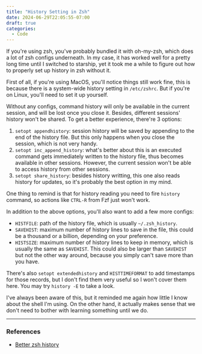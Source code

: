```yaml
---
title: "History Setting in Zsh"
date: 2024-06-29T22:05:55-07:00
draft: true
categories:
  - Code
---
```


If you're using zsh, you've probably bundled it with oh-my-zsh, which does a lot of zsh configs underneath. In my case, it has worked well for a pretty long time until I switched to starship, yet it took me a while to figure out how to properly set up history in zsh without it.

First of all, if you're using MacOS, you'll notice things still work fine, this is because there is a system-wide history setting in `/etc/zshrc`. But if you're on Linux, you'll need to set it up yourself.

Without any configs, command history will only be available in the current session, and will be lost once you close it. Besides, different sessions' history won't be shared. To get a better experience, there're 3 options:

1. `setopt appendhistory`: session history will be saved by appending to the end of the history file. But this only happens when you close the session, which is not very handy.
2. `setopt inc_append_history`: what's better about this is an executed command gets immediately written to the history file, thus becomes available in other sessions. However, the current session won't be able to access history from other sessions.
3. `setopt share_history`: besides history writting, this one also reads history for updates, so it's probably the best option in my mind.

One thing to remind is that for history reading you need to fire `history` command, so actions like `CTRL-R` from Fzf just won't work.

In addition to the above options, you'll also want to add a few more configs:

- `HISTFILE`: path of the history file, which is usually `~/.zsh_history`.
- `SAVEHIST`: maximum number of history lines to save in the file, this could be a thousand or a billion, depending on your preference.
- `HISTSIZE`: maximum number of history lines to keep in memory, which is usually the same as `SAVEHIST`. This could also be larger than `SAVEHIST` but not the other way around, because you simply can't save more than you have.

There's also `setopt extendedhistory` and `HISTTIMEFORMAT` to add timestamps for those records, but I don't find them very useful so I won't cover them here. You may try `history -E` to take a look.

I've always been aware of this, but it reminded me again how little I know about the shell I'm using. On the other hand, it actually makes sense that we don't need to bother with learning something until we do.

---

### References

- [Better zsh history](https://www.soberkoder.com/better-zsh-history/)
